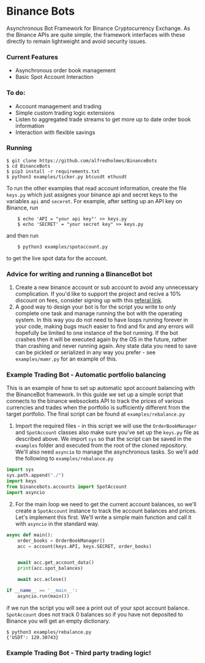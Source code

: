 # Binance Bots
Asynchronous Bot Framework for Binance Cryptocurrency Exchange. As the Binance APIs are quite simple, the framework interfaces with these directly to remain lightweight and avoid security issues.


### Current Features
- Asynchronous order book management
- Basic Spot Account Interaction


### To do:
- Account management and trading
- Simple custom trading logic extensions
- Listen to aggregated trade streams to get more up to date order book information
- Interaction with flexible savings 

### Running
	$ git clone https://github.com/alfredholmes/BinanceBots
	$ cd BinanceBots
	$ pip3 install -r requirements.txt
	$ python3 examples/ticker.py btcusdt ethusdt

To run the other examples that read account information, create the file `keys.py` which just assignes your binance api and secret keys to the variables `api` and `seceret`. For example, after setting up an API key on Binance, run

		$ echo 'API = "your api key"' >> keys.py
		$ echo 'SECRET' = "your secret key" >> keys.py

and then run

		$ python3 examples/spotaccount.py

to get the live spot data for the account.

### Advice for writing and running a BinanceBot bot

1. Create a new binance account or sub account to avoid any unnecessary complication. If you'd like to support the project and recive a 10% discount on fees, consider signing up with this [referal link](https://www.binance.com/en/register?ref=DJK8PVAG).
2. A good way to design your bot is for the script you write to only complete one task and manage running the bot with the operating system. In this way you do not need to have loops running forever in your code, making bugs much easier to find and fix and any errors will hopefully be limited to one instance of the bot running. If the bot crashes then it will be executed again by the OS in the future, rather than crashing and never running again. Any state data you need to save can be pickled or serialized in any way you prefer - see `examples/mamr.py` for an example of this.


### Example Trading Bot - Automatic portfolio balancing
This is an example of how to set up automatic spot account balancing with the BinanceBot framework. In this guide we set up a simple script that connects to the binance websockets API to track the prices of various currencies and trades when the portfolio is sufficiently different from the target portfolio. The final script can be found at `examples/rebalance.py`

1. Import the required files - in this script we will use the `OrderBookManager` and `SpotAccount` classes also make sure you've set up the `keys.py` file as described above. We import `sys` so that the script can be saved in the `examples` folder and executed from the root of the cloned repository. We'll also need `asyncio` to manage the asynchronous tasks. So we'll add the following to `examples/rebalance.py`

```python
import sys
sys.path.append("./")
import keys
from binancebots.accounts import SpotAccount
import asyncio
```

2. For the main loop we need to get the current account balances, so we'll create a `SpotAccount` instance to track the account balances and prices. Let's implement this first. We'll write a simple main function and call it with `asyncio` in the standard way.

```python
async def main():
	order_books = OrderBookManager()
	acc = account(keys.API, keys.SECRET, order_books)


	await acc.get_account_data()
	print(acc.spot_balances)

	await acc.aclose()

if __name__ == '__main__':
	asyncio.run(main())	
```
if we run the script you will see a print out of your spot account balance. `SpotAccount` does not track 0 balances so if you have not deposited to Binance you will get an empty dictionary.

	$ python3 examples/rebalance.py
	{'USDT': 120.30743}
  

### Example Trading Bot - Third party trading logic!

